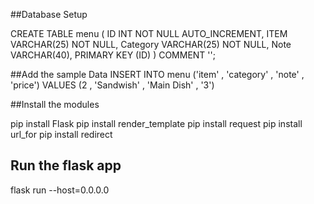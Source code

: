 ##Database Setup

CREATE TABLE menu (
    ID INT NOT NULL AUTO_INCREMENT,
    ITEM VARCHAR(25) NOT NULL,
    Category VARCHAR(25) NOT NULL,
    Note VARCHAR(40),
    PRIMARY KEY (ID)
) COMMENT '';

##Add the sample Data
INSERT INTO menu ('item' , 'category' , 'note' , 'price') VALUES (2 , 'Sandwish' , 'Main Dish' , '3')



##Install the modules

pip install Flask 
pip install render_template
pip install request
pip install url_for 
pip install redirect

## Run the flask app

flask run --host=0.0.0.0
